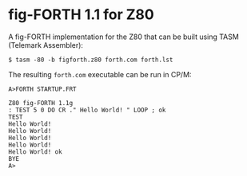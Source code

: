 # fig-FORTH 1.1 for Z80

A fig-FORTH implementation for the Z80 that can be built using TASM (Telemark Assembler):

```
$ tasm -80 -b figforth.z80 forth.com forth.lst
```

The resulting `forth.com` executable can be run in CP/M: 
```
A>FORTH STARTUP.FRT

Z80 fig-FORTH 1.1g
: TEST 5 0 DO CR ." Hello World! " LOOP ; ok
TEST 
Hello World! 
Hello World! 
Hello World! 
Hello World! 
Hello World! ok
BYE 
A>
```
